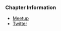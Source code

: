 ### Chapter Information

* [Meetup](https://www.meetup.com/maribor-owasp-meetup-group)
* [Twitter](https://twitter.com/OwaspSlovenia)

